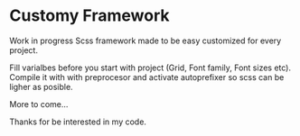 # Customy Framework

Work in progress
Scss framework made to be easy customized for every project.

Fill varialbes before you start with project (Grid, Font family, Font sizes etc). Compile it with with preprocesor and activate autoprefixer so scss can be ligher as posible.

More to come…

Thanks for be interested in my code.

